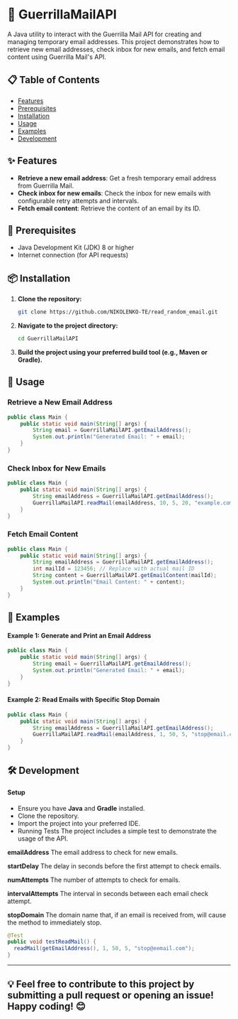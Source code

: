 # 📧 GuerrillaMailAPI

A Java utility to interact with the Guerrilla Mail API for creating and managing temporary email addresses. This project demonstrates how to retrieve new email addresses, check inbox for new emails, and fetch email content using Guerrilla Mail's API.

## 📋 Table of Contents

- [Features](https://github.com/NIKOLENKO-TE/read_random_email/?tab=readme-ov-file#-features)
- [Prerequisites](https://github.com/NIKOLENKO-TE/read_random_email/?tab=readme-ov-file#-prerequisites)
- [Installation](https://github.com/NIKOLENKO-TE/read_random_email/?tab=readme-ov-file#-installation)
- [Usage](https://github.com/NIKOLENKO-TE/read_random_email/?tab=readme-ov-file#-usage)
- [Examples](https://github.com/NIKOLENKO-TE/read_random_email/?tab=readme-ov-file#-examples)
- [Development](https://github.com/NIKOLENKO-TE/read_random_email/?tab=readme-ov-file#%EF%B8%8F-development)

## ✨ Features

- **Retrieve a new email address**: Get a fresh temporary email address from Guerrilla Mail.
- **Check inbox for new emails**: Check the inbox for new emails with configurable retry attempts and intervals.
- **Fetch email content**: Retrieve the content of an email by its ID.

## 🔧 Prerequisites

- Java Development Kit (JDK) 8 or higher
- Internet connection (for API requests)

## 📦 Installation

1. **Clone the repository:**

    ```sh
    git clone https://github.com/NIKOLENKO-TE/read_random_email.git
    ```

2. **Navigate to the project directory:**

    ```sh
    cd GuerrillaMailAPI
    ```

3. **Build the project using your preferred build tool (e.g., Maven or Gradle).**

## 🚀 Usage

### Retrieve a New Email Address

```java
public class Main {
    public static void main(String[] args) {
        String email = GuerrillaMailAPI.getEmailAddress();
        System.out.println("Generated Email: " + email);
    }
}
```

### Check Inbox for New Emails
```java
public class Main {
    public static void main(String[] args) {
        String emailAddress = GuerrillaMailAPI.getEmailAddress();
        GuerrillaMailAPI.readMail(emailAddress, 10, 5, 20, "example.com");
    }
}
```

### Fetch Email Content
```java
public class Main {
    public static void main(String[] args) {
        String emailAddress = GuerrillaMailAPI.getEmailAddress();
        int mailId = 123456; // Replace with actual mail ID
        String content = GuerrillaMailAPI.getEmailContent(mailId);
        System.out.println("Email Content: " + content);
    }
}

```
## 📝 Examples
#### Example 1: Generate and Print an Email Address
```java
public class Main {
    public static void main(String[] args) {
        String email = GuerrillaMailAPI.getEmailAddress();
        System.out.println("Generated Email: " + email);
    }
}

```

#### Example 2: Read Emails with Specific Stop Domain
```java
public class Main {
    public static void main(String[] args) {
        String emailAddress = GuerrillaMailAPI.getEmailAddress();
        GuerrillaMailAPI.readMail(emailAddress, 1, 50, 5, "stop@email.com");
    }
}

```

## 🛠️ Development
#### Setup
* Ensure you have **Java** and **Gradle** installed.
* Clone the repository.
* Import the project into your preferred IDE.
* Running Tests
The project includes a simple test to demonstrate the usage of the API.

**emailAddress**     The email address to check for new emails.

**startDelay**       The delay in seconds before the first attempt to check emails.

**numAttempts**      The number of attempts to check for emails.

**intervalAttempts** The interval in seconds between each email check attempt.

**stopDomain**       The domain name that, if an email is received from, will cause the method to immediately stop.

```java
@Test
public void testReadMail() {
  readMail(getEmailAddress(), 1, 50, 5, "stop@eemail.com");
}

```
<hr>

## 💡 Feel free to contribute to this project by submitting a pull request or opening an issue! Happy coding! 😊
